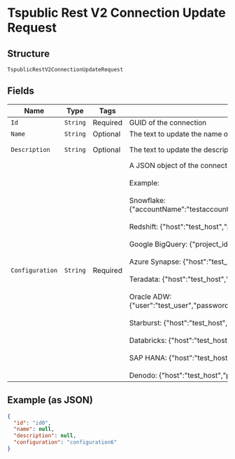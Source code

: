 
# Tspublic Rest V2 Connection Update Request

## Structure

`TspublicRestV2ConnectionUpdateRequest`

## Fields

| Name | Type | Tags | Description | Getter | Setter |
|  --- | --- | --- | --- | --- | --- |
| `Id` | `String` | Required | GUID of the connection | String getId() | setId(String id) |
| `Name` | `String` | Optional | The text to update the name of the connection. | String getName() | setName(String name) |
| `Description` | `String` | Optional | The text to update the description of the connection. | String getDescription() | setDescription(String description) |
| `Configuration` | `String` | Required | A JSON object of the connection metadata. The metadata must include configuration attributes required to create the connection.<br><br>Example:<br><br>Snowflake: {"accountName":"testaccount","user":"test_user","password":"test_pwd","role":"test_role","warehouse":"test_wh","database":"test_db"}<br><br>Redshift: {"host":"test_host","port":"1234","user":"test_user","password":"test_pwd","database":"test_db"}<br><br>Google BigQuery: {"project_id":"test_project","oauth_pvt_key":"test_key"}<br><br>Azure Synapse: {"host":"test_host","port":"1234","user":"test_user","password":"test_pwd","database":"test_db"}<br><br>Teradata: {"host":"test_host","user":"test_user","password":"test_pwd","database":"test_db"}<br><br>Oracle ADW: {"user":"test_user","password":"test_pwd","net_service_name":"test_srvc_name","tns_admin":"test_tns","schema":"test_schema"}<br><br>Starburst: {"host":"test_host","user":"test_user","password":"test_pwd","database":"test_db"}<br><br>Databricks: {"host":"test_host","http_path":"https://test ","user":"test_user","password":"test_pwd"}<br><br>SAP HANA: {"host":"test_host","user":"test_user","password":"test_pwd","database":"test_db"}<br><br>Denodo: {"host":"test_host","port":"1234","user":"test_user","password":"test_pwd"} | String getConfiguration() | setConfiguration(String configuration) |

## Example (as JSON)

```json
{
  "id": "id0",
  "name": null,
  "description": null,
  "configuration": "configuration6"
}
```

